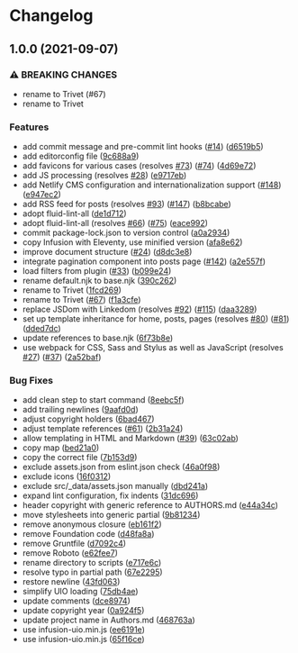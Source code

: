 # Changelog

## 1.0.0 (2021-09-07)


### ⚠ BREAKING CHANGES

* rename to Trivet (#67)
* rename to Trivet

### Features

* add commit message and pre-commit lint hooks ([#14](https://www.github.com/jobara/trivet/issues/14)) ([d6519b5](https://www.github.com/jobara/trivet/commit/d6519b5636404b880b5a1cdd170c714fa1a6951c))
* add editorconfig file ([9c688a9](https://www.github.com/jobara/trivet/commit/9c688a997751694b9d02bafe440bf0bf02f804d6))
* add favicons for various cases (resolves [#73](https://www.github.com/jobara/trivet/issues/73)) ([#74](https://www.github.com/jobara/trivet/issues/74)) ([4d69e72](https://www.github.com/jobara/trivet/commit/4d69e72c55ca5e557a2fd4e169fc8d282dbea980))
* add JS processing (resolves [#28](https://www.github.com/jobara/trivet/issues/28)) ([e9717eb](https://www.github.com/jobara/trivet/commit/e9717eba64809935193628c4e4ec5ed3cba682ec))
* add Netlify CMS configuration and internationalization support ([#148](https://www.github.com/jobara/trivet/issues/148)) ([e947ec2](https://www.github.com/jobara/trivet/commit/e947ec2dee58aed592dd7e9e9352d6d1b25dda59))
* add RSS feed for posts (resolves [#93](https://www.github.com/jobara/trivet/issues/93)) ([#147](https://www.github.com/jobara/trivet/issues/147)) ([b8bcabe](https://www.github.com/jobara/trivet/commit/b8bcabe791090e7d9140c4a1640b45e076f8accc))
* adopt fluid-lint-all ([de1d712](https://www.github.com/jobara/trivet/commit/de1d7123841eec597c0c723445ab06e5b8e682c6))
* adopt fluid-lint-all (resolves [#66](https://www.github.com/jobara/trivet/issues/66)) ([#75](https://www.github.com/jobara/trivet/issues/75)) ([eace992](https://www.github.com/jobara/trivet/commit/eace992e85e4a16b3d50510a45feb57f3a712bcd))
* commit package-lock.json to version control ([a0a2934](https://www.github.com/jobara/trivet/commit/a0a2934399f66f5bcea9ff35e023e76e96344530))
* copy Infusion with Eleventy, use minified version ([afa8e62](https://www.github.com/jobara/trivet/commit/afa8e629c2fc4558c3fc4dda6f3afd13609deb50))
* improve document structure ([#24](https://www.github.com/jobara/trivet/issues/24)) ([d8dc3e8](https://www.github.com/jobara/trivet/commit/d8dc3e878e086d4defbd7012b349faf7ace1881d))
* integrate pagination component into posts page ([#142](https://www.github.com/jobara/trivet/issues/142)) ([a2e557f](https://www.github.com/jobara/trivet/commit/a2e557f3d1dade5ea7cb49622acaebfc877d501c))
* load filters from plugin ([#33](https://www.github.com/jobara/trivet/issues/33)) ([b099e24](https://www.github.com/jobara/trivet/commit/b099e242242ad0cdb809fb965a080f220d323d8f))
* rename default.njk to base.njk ([390c262](https://www.github.com/jobara/trivet/commit/390c262eccbb2c4bd915559f998a4d5bcbd315ea))
* rename to Trivet ([1fcd269](https://www.github.com/jobara/trivet/commit/1fcd269cbb9a381100b21037ffc90c6b9b242107))
* rename to Trivet ([#67](https://www.github.com/jobara/trivet/issues/67)) ([f1a3cfe](https://www.github.com/jobara/trivet/commit/f1a3cfe53cfbcc26c2317c49aef7da41689778c4))
* replace JSDom with Linkedom (resolves [#92](https://www.github.com/jobara/trivet/issues/92)) ([#115](https://www.github.com/jobara/trivet/issues/115)) ([daa3289](https://www.github.com/jobara/trivet/commit/daa3289974b5829a926b6f474185725e1e056171))
* set up template inheritance for home, posts, pages (resolves [#80](https://www.github.com/jobara/trivet/issues/80)) ([#81](https://www.github.com/jobara/trivet/issues/81)) ([dded7dc](https://www.github.com/jobara/trivet/commit/dded7dc2b27315a79bf079eb89eace843f0fd990))
* update references to base.njk ([6f73b8e](https://www.github.com/jobara/trivet/commit/6f73b8ed1171ac076afb3576afcb471d639cb8bf))
* use webpack for CSS, Sass and Stylus as well as JavaScript (resolves [#27](https://www.github.com/jobara/trivet/issues/27)) ([#37](https://www.github.com/jobara/trivet/issues/37)) ([2a52baf](https://www.github.com/jobara/trivet/commit/2a52bafdc1ae7703c13bc91731b95078a77bbf2f))


### Bug Fixes

* add clean step to start command ([8eebc5f](https://www.github.com/jobara/trivet/commit/8eebc5f514889d9aaaef54153fdc4ec7a623f769))
* add trailing newlines ([9aafd0d](https://www.github.com/jobara/trivet/commit/9aafd0d15e15179796e30ef1a4968595010c2f49))
* adjust copyright holders ([6bad467](https://www.github.com/jobara/trivet/commit/6bad46733b583e948a542016b7b50b5266b14363))
* adjust template references ([#61](https://www.github.com/jobara/trivet/issues/61)) ([2b31a24](https://www.github.com/jobara/trivet/commit/2b31a24fbba77d4aa58a6ea618cd8f5ab5e1e834))
* allow templating in HTML and Markdown ([#39](https://www.github.com/jobara/trivet/issues/39)) ([63c02ab](https://www.github.com/jobara/trivet/commit/63c02abd23196dc13ad3acc376092666ff761068))
* copy map ([bed21a0](https://www.github.com/jobara/trivet/commit/bed21a0c140975f417ae1a612d8d4e31d8a919e0))
* copy the correct file ([7b153d9](https://www.github.com/jobara/trivet/commit/7b153d9d53b69290c0f035f9adfe7ebfa6f66afb))
* exclude assets.json from eslint.json check ([46a0f98](https://www.github.com/jobara/trivet/commit/46a0f98708af70361c1d849b1d708a514063df8e))
* exclude icons ([16f0312](https://www.github.com/jobara/trivet/commit/16f0312c9b345341beed170bf61c2a37d68aff4a))
* exclude src/_data/assets.json manually ([dbd241a](https://www.github.com/jobara/trivet/commit/dbd241a0d8549858ef570668d1e987b350d9efaa))
* expand lint configuration, fix indents ([31dc696](https://www.github.com/jobara/trivet/commit/31dc696457a75c6704d3dfba8e29fd228c5feb42))
* header copyright with generic reference to AUTHORS.md ([e44a34c](https://www.github.com/jobara/trivet/commit/e44a34c5c3ec2d31819fe3e0dc062d774384dcd7))
* move stylesheets into generic partial ([9b81234](https://www.github.com/jobara/trivet/commit/9b81234440bf0314b366b54614b0feb53ec38aae))
* remove anonymous closure ([eb161f2](https://www.github.com/jobara/trivet/commit/eb161f2b95c5a7e300965a4e8d8e2728e1f26d25))
* remove Foundation code ([d48fa8a](https://www.github.com/jobara/trivet/commit/d48fa8a549548634be439b17e37ae8a1af0cabaf))
* remove Gruntfile ([d7092c4](https://www.github.com/jobara/trivet/commit/d7092c49c48d8897b5d5a67d9d394408bcd5df51))
* remove Roboto ([e62fee7](https://www.github.com/jobara/trivet/commit/e62fee7d8b2fa421e3335f6c1ff38028d04c39bd))
* rename directory to scripts ([e717e6c](https://www.github.com/jobara/trivet/commit/e717e6c24ee8a2b3c95e9671cde3fe0967fc88f2))
* resolve typo in partial path ([67e2295](https://www.github.com/jobara/trivet/commit/67e2295bae9a2e0e38990a5be6f3caa46eda94e4))
* restore newline ([43fd063](https://www.github.com/jobara/trivet/commit/43fd0633da012fbc06a0a697516d8dea9608c03a))
* simplify UIO loading ([75db4ae](https://www.github.com/jobara/trivet/commit/75db4aea50f27673bf7f0b08420242ae57085744))
* update comments ([dce8974](https://www.github.com/jobara/trivet/commit/dce89747063eddf101568124c9df4b150618deb2))
* update copyright year ([0a924f5](https://www.github.com/jobara/trivet/commit/0a924f50c8b3fd965a5f8e89095a224286186a32))
* update project name in Authors.md ([468763a](https://www.github.com/jobara/trivet/commit/468763aff430ab2de382624a49fbce9afa46c594))
* use infusion-uio.min.js ([ee6191e](https://www.github.com/jobara/trivet/commit/ee6191ef9c54e6b3233af3d4c2cddfeaf46889c8))
* use infusion-uio.min.js ([65f16ce](https://www.github.com/jobara/trivet/commit/65f16ce343ecababbfd143453391be9200d613db))
